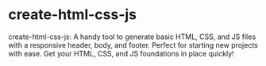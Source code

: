 # create-html-css-js
create-html-css-js: A handy tool to generate basic HTML, CSS, and JS files with a responsive header, body, and footer. Perfect for starting new projects with ease. Get your HTML, CSS, and JS foundations in place quickly!
